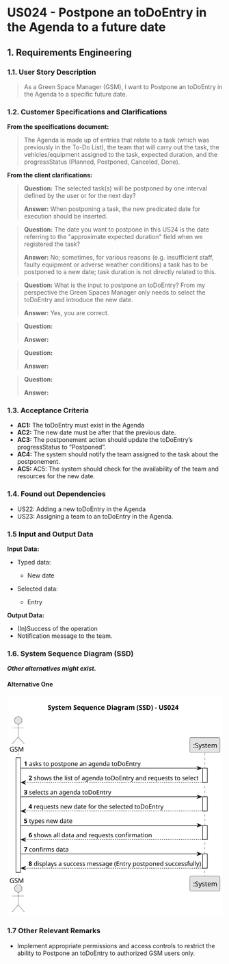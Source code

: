 # US024 - Postpone an toDoEntry in the Agenda to a future date

## 1. Requirements Engineering

### 1.1. User Story Description

> As a Green Space Manager (GSM), I want to Postpone an toDoEntry in the Agenda to a specific future date.

### 1.2. Customer Specifications and Clarifications 

**From the specifications document:**

> The Agenda is made up of entries that relate to a task (which was previously in the To-Do List), the team that will 
> carry out the task, the vehicles/equipment assigned to the task, expected duration, and the progressStatus (Planned, Postponed, Canceled, Done).

**From the client clarifications:**

> **Question:** The selected task(s) will be postponed by one interval defined by the user or for the next day?
> 
> **Answer:** When postponing a task, the new predicated date for execution should be inserted.

> **Question:** The date you want to postpone in this US24 is the date referring to the "approximate expected duration" field when we registered the task?
> 
> **Answer:** No; sometimes, for various reasons (e.g. insufficient staff, faulty equipment or adverse weather conditions) a task has to be postponed to a new date; task duration is not directly related to this.

> **Question:** What is the input to postpone an toDoEntry? From my perspective the Green Spaces Manager only needs to select the toDoEntry and introduce the new date.
> 
> **Answer:** Yes, you are correct.

> **Question:** 
> 
> **Answer:**

> **Question:** 
> 
> **Answer:** 
 
> **Question:** 
> 
> **Answer:** 


### 1.3. Acceptance Criteria

* **AC1:** The toDoEntry must exist in the Agenda
* **AC2:** The new date must be after that the previous date.
* **AC3:** The postponement action should update the toDoEntry’s progressStatus to “Postponed”.
* **AC4:** The system should notify the team assigned to the task about the postponement.
* **AC5:** AC5: The system should check for the availability of the team and resources for the new date.

### 1.4. Found out Dependencies

* US22: Adding a new toDoEntry in the Agenda
* US23: Assigning a team to an toDoEntry in the Agenda.

### 1.5 Input and Output Data

**Input Data:**

* Typed data:
    * New date
	
* Selected data:
    * Entry

**Output Data:**

* (In)Success of the operation
* Notification message to the team.

### 1.6. System Sequence Diagram (SSD)

**_Other alternatives might exist._**

#### Alternative One

![System Sequence Diagram - Alternative One](svg/us024-system-sequence-diagram-alternative-one.svg)

### 1.7 Other Relevant Remarks

* Implement appropriate permissions and access controls to restrict the ability to Postpone an toDoEntry to authorized GSM users only.